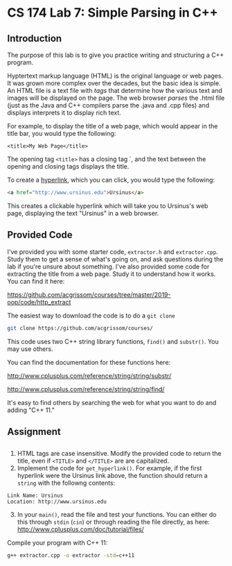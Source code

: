 # CS 174 Lab 7: Simple Parsing in C++

## Introduction

The purpose of this lab is to give you practice writing and structuring a C++ program.

Hyptertext markup language (HTML) is the original language or web pages.  It was grown more complex over the decades, but the basic idea is simple.  An HTML file is a text file with *tags* that determine how the various text and images will be displayed on the page.  The web browser _parses_ the .html file (just as the Java and C++ compilers parse the .java and .cpp files) and displays interprets it to display rich text.

For example, to display the title of a web page, which would appear in the title bar, you would type the following:

```php+HTML
<title>My Web Page</title>
```

The opening tag `<title>` has a closing tag `</title>, and the text between the opening and closing tags displays the title.

To create a [hyperlink](), which you can click, you would type the following:

```html
<a href="http://www.ursinus.edu">Ursinus</a>
```

This creates a clickable hyperlink which will take you to Ursinus's web page, displaying the text "Ursinus" in a web browser.

## Provided Code

I've provided you with some starter code, `extractor.h` and `extractor.cpp`.  Study them to get a sense of what's going on, and ask questions during the lab if you're unsure about something.  I've also provided some code for extracting the title from a web page.  Study it to understand how it works.  You can find it here:

https://github.com/acgrissom/courses/tree/master/2019-oop/code/http_extract

The easiest way to download the code is to do a `git clone`

```bash
git clone https://github.com/acgrissom/courses/
```



This code uses two C++ string library functions, `find()` and `substr()`.  You may use others.

You can find the documentation for these functions here:

http://www.cplusplus.com/reference/string/string/substr/

http://www.cplusplus.com/reference/string/string/find/

It's easy to find others by searching the web for what you want to do and adding "C++ 11."

## Assignment

## 

1. HTML tags are case insensitive.  Modify the provided code to return the title, even if `<TITLE>` and `</TITLE>` are are capitalized.
2. Implement the code for `get_hyperlink()`.  For example, if the first hyperlink were the Ursinus link above, the function should return a `string` with the followng contents:

```
Link Name: Ursinus
Location: http://www.ursinus.edu
```

3. In your `main()`, read the file and test your functions.  You can either do this through `stdin` (`cin`) or through reading the file directly, as here: http://www.cplusplus.com/doc/tutorial/files/

Compile your program with C++ 11:

```bash
g++ extractor.cpp -o extractor -std=c++11
```

